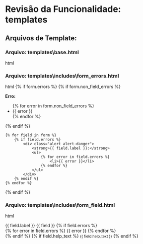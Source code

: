 # Revisão da Funcionalidade: templates

## Arquivos de Template:


### Arquivo: templates\base.html

html




### Arquivo: templates\includes\form_errors.html

html
{% if form.errors %}
    {% if form.non_field_errors %}
        <div class="alert alert-danger">
            <strong>Erro:</strong>
            <ul>
                {% for error in form.non_field_errors %}
                    <li>{{ error }}</li>
                {% endfor %}
            </ul>
        </div>
    {% endif %}

    {% for field in form %}
        {% if field.errors %}
            <div class="alert alert-danger">
                <strong>{{ field.label }}:</strong>
                <ul>
                    {% for error in field.errors %}
                        <li>{{ error }}</li>
                    {% endfor %}
                </ul>
            </div>
        {% endif %}
    {% endfor %}
{% endif %}



### Arquivo: templates\includes\form_field.html

html
<div class="mb-3">
    <label for="{{ field.id_for_label }}" class="form-label">{{ field.label }}</label>
    {{ field }}
    {% if field.errors %}
        <div class="invalid-feedback d-block">
            {% for error in field.errors %}
                {{ error }}
            {% endfor %}
        </div>
    {% endif %}
    {% if field.help_text %}
        <small class="form-text text-muted">{{ field.help_text }}</small>
    {% endif %}
</div>

